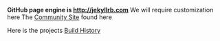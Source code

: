 **GitHub page engine is http://jekyllrb.com**
We will require customization here
The [Community Site](http://live-openanthem.pantheonsite.io/) found here

Here is the projects [Build History](http://crucible.previewmy.net:8085/browse/DP-HEL/history)
